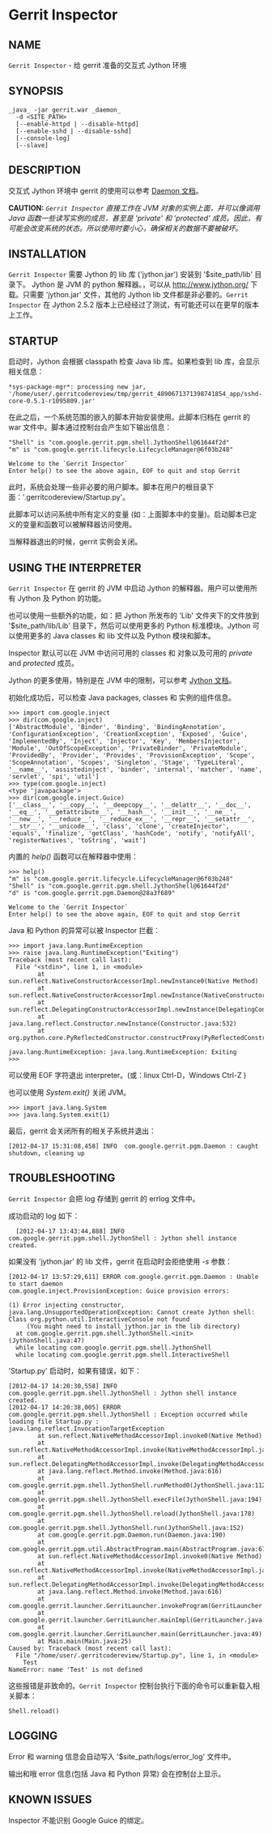 # Gerrit Inspector

## NAME
`Gerrit Inspector` - 给 gerrit 准备的交互式 Jython 环境

## SYNOPSIS
```
_java_ -jar gerrit.war _daemon_
  -d <SITE_PATH>
  [--enable-httpd | --disable-httpd]
  [--enable-sshd | --disable-sshd]
  [--console-log]
  [--slave]
```

## DESCRIPTION
交互式 Jython 环境中 gerrit 的使用可以参考 [Daemon 文档](pgm-daemon.md)。

**CAUTION:**
*`Gerrit Inspector` 直接工作在 JVM 对象的实例上面，并可以像调用 Java 函数一些读写实例的成员，甚至是 'private' 和 'protected' 成员。因此，有可能会改变系统的状态。所以使用时要小心，确保相关的数据不要被破坏。*

## INSTALLATION

`Gerrit Inspector` 需要 Jython 的 lib 库 ('jython.jar') 安装到 '$site_path/lib' 目录下。
Jython 是 JVM 的 python 解释器。，可以从 http://www.jython.org/ 下载。只需要 'jython.jar' 文件，其他的 Jython lib 文件都是非必要的。`Gerrit Inspector` 在 Jython 2.5.2 版本上已经经过了测试，有可能还可以在更早的版本上工作。

## STARTUP

启动时，Jython 会根据 classpath 检查 Java lib 库。如果检查到 lib 库，会显示相关信息：

```
*sys-package-mgr*: processing new jar, '/home/user/.gerritcodereview/tmp/gerrit_4890671371398741854_app/sshd-core-0.5.1-r1095809.jar'
```

在此之后，一个系统范围的嵌入的脚本开始安装使用。此脚本归档在 gerrit 的 war 文件中。脚本通过控制台会产生如下输出信息：

```
"Shell" is "com.google.gerrit.pgm.shell.JythonShell@61644f2d"
"m" is "com.google.gerrit.lifecycle.LifecycleManager@6f03b248"

Welcome to the `Gerrit Inspector`
Enter help() to see the above again, EOF to quit and stop Gerrit
```

此时，系统会处理一些非必要的用户脚本。脚本在用户的根目录下面：'.gerritcodereview/Startup.py'。

此脚本可以访问系统中所有定义的变量 (如：上面脚本中的变量)。启动脚本已定义的变量和函数可以被解释器访问使用。

当解释器退出的时候，gerrit 实例会关闭。

## USING THE INTERPRETER

`Gerrit Inspector` 在 gerrit 的 JVM 中启动 Jython 的解释器。用户可以使用所有 Jython 及 Python 的功能。

也可以使用一些额外的功能，如：把 Jython 所发布的 'Lib' 文件夹下的文件放到 '$site_path/lib/Lib' 目录下，然后可以使用更多的 Python 标准模块。Jython 可以使用更多的 Java classes 和 lib 文件以及 Python 模块和脚本。

Inspector 默认可以在 JVM 中访问可用的 classes 和 对象以及可用的 *private* and *protected* 成员。

Jython 的更多使用，特别是在 JVM 中的限制，可以参考 [Jython 文档](http://www.jython.org/)。

初始化成功后，可以检查 Java packages, classes 和 实例的组件信息。

```
>>> import com.google.inject
>>> dir(com.google.inject)
['AbstractModule', 'Binder', 'Binding', 'BindingAnnotation', 'ConfigurationException', 'CreationException', 'Exposed', 'Guice', 'ImplementedBy', 'Inject', 'Injector', 'Key', 'MembersInjector', 'Module', 'OutOfScopeException', 'PrivateBinder', 'PrivateModule', 'ProvidedBy', 'Provider', 'Provides', 'ProvisionException', 'Scope', 'ScopeAnnotation', 'Scopes', 'Singleton', 'Stage', 'TypeLiteral', '__name__', 'assistedinject', 'binder', 'internal', 'matcher', 'name', 'servlet', 'spi', 'util']
>>> type(com.google.inject)
<type 'javapackage'>
>>> dir(com.google.inject.Guice)
['__class__', '__copy__', '__deepcopy__', '__delattr__', '__doc__',
'__eq__', '__getattribute__', '__hash__', '__init__', '__ne__',
'__new__', '__reduce__', '__reduce_ex__', '__repr__', '__setattr__',
'__str__', '__unicode__', 'class', 'clone', 'createInjector',
'equals', 'finalize', 'getClass', 'hashCode', 'notify', 'notifyAll',
'registerNatives', 'toString', 'wait']
```

内置的 *help()* 函数可以在解释器中使用：

```
>>> help()
"m" is "com.google.gerrit.lifecycle.LifecycleManager@6f03b248"
"Shell" is "com.google.gerrit.pgm.shell.JythonShell@61644f2d"
"d" is "com.google.gerrit.pgm.Daemon@28a3f689"

Welcome to the `Gerrit Inspector`
Enter help() to see the above again, EOF to quit and stop Gerrit
```

Java 和 Python 的异常可以被 Inspector 拦截：
```
>>> import java.lang.RuntimeException
>>> raise java.lang.RuntimeException("Exiting")
Traceback (most recent call last):
  File "<stdin>", line 1, in <module>
        at sun.reflect.NativeConstructorAccessorImpl.newInstance0(Native Method)
        at sun.reflect.NativeConstructorAccessorImpl.newInstance(NativeConstructorAccessorImpl.java:57)
        at sun.reflect.DelegatingConstructorAccessorImpl.newInstance(DelegatingConstructorAccessorImpl.java:45)
        at java.lang.reflect.Constructor.newInstance(Constructor.java:532)
        at org.python.core.PyReflectedConstructor.constructProxy(PyReflectedConstructor.java:210)

java.lang.RuntimeException: java.lang.RuntimeException: Exiting
>>>
```

可以使用 EOF 字符退出 interpreter。(或：linux Ctrl-D，Windows Ctrl-Z )

也可以使用 *System.exit()* 关闭 JVM。

```
>>> import java.lang.System
>>> java.lang.System.exit(1)
```

最后，gerrit 会关闭所有的相关子系统并退出：

```
[2012-04-17 15:31:08,458] INFO  com.google.gerrit.pgm.Daemon : caught shutdown, cleaning up
```

## TROUBLESHOOTING

`Gerrit Inspector` 会把 log 存储到 gerrit 的 errlog 文件中。

成功启动的 log 如下：

```
  [2012-04-17 13:43:44,888] INFO  com.google.gerrit.pgm.shell.JythonShell : Jython shell instance created.
```

如果没有 'jython.jar' 的 lib 文件，gerrit 在启动时会拒绝使用 *-s* 参数：

```
[2012-04-17 13:57:29,611] ERROR com.google.gerrit.pgm.Daemon : Unable to start daemon
com.google.inject.ProvisionException: Guice provision errors:

(1) Error injecting constructor, java.lang.UnsupportedOperationException: Cannot create Jython shell: Class org.python.util.InteractiveConsole not found
     (You might need to install jython.jar in the lib directory)
  at com.google.gerrit.pgm.shell.JythonShell.<init>(JythonShell.java:47)
  while locating com.google.gerrit.pgm.shell.JythonShell
  while locating com.google.gerrit.pgm.shell.InteractiveShell
```

'Startup.py' 启动时，如果有错误，如下：

```
[2012-04-17 14:20:30,558] INFO  com.google.gerrit.pgm.shell.JythonShell : Jython shell instance created.
[2012-04-17 14:20:38,005] ERROR com.google.gerrit.pgm.shell.JythonShell : Exception occurred while loading file Startup.py :
java.lang.reflect.InvocationTargetException
        at sun.reflect.NativeMethodAccessorImpl.invoke0(Native Method)
        at sun.reflect.NativeMethodAccessorImpl.invoke(NativeMethodAccessorImpl.java:57)
        at sun.reflect.DelegatingMethodAccessorImpl.invoke(DelegatingMethodAccessorImpl.java:43)
        at java.lang.reflect.Method.invoke(Method.java:616)
        at com.google.gerrit.pgm.shell.JythonShell.runMethod0(JythonShell.java:112)
        at com.google.gerrit.pgm.shell.JythonShell.execFile(JythonShell.java:194)
        at com.google.gerrit.pgm.shell.JythonShell.reload(JythonShell.java:178)
        at com.google.gerrit.pgm.shell.JythonShell.run(JythonShell.java:152)
        at com.google.gerrit.pgm.Daemon.run(Daemon.java:190)
        at com.google.gerrit.pgm.util.AbstractProgram.main(AbstractProgram.java:67)
        at sun.reflect.NativeMethodAccessorImpl.invoke0(Native Method)
        at sun.reflect.NativeMethodAccessorImpl.invoke(NativeMethodAccessorImpl.java:57)
        at sun.reflect.DelegatingMethodAccessorImpl.invoke(DelegatingMethodAccessorImpl.java:43)
        at java.lang.reflect.Method.invoke(Method.java:616)
        at com.google.gerrit.launcher.GerritLauncher.invokeProgram(GerritLauncher.java:167)
        at com.google.gerrit.launcher.GerritLauncher.mainImpl(GerritLauncher.java:91)
        at com.google.gerrit.launcher.GerritLauncher.main(GerritLauncher.java:49)
        at Main.main(Main.java:25)
Caused by: Traceback (most recent call last):
  File "/home/user/.gerritcodereview/Startup.py", line 1, in <module>
    Test
NameError: name 'Test' is not defined
```

这些报错是非致命的。`Gerrit Inspector` 控制台执行下面的命令可以重新载入相关脚本：

```
Shell.reload()
```

## LOGGING

Error 和 warning 信息会自动写入 '$site_path/logs/error_log' 文件中。

输出和哦 error 信息(包括 Java 和 Python 异常) 会在控制台上显示。

## KNOWN ISSUES
Inspector 不能识别 Google Guice 的绑定。


